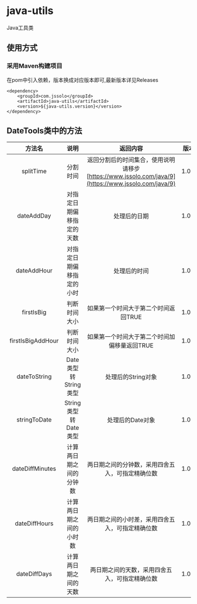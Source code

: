 # java-utils
Java工具类

## 使用方式
### 采用Maven构建项目
在pom中引入依赖，版本换成对应版本即可,最新版本详见Releases
```
<dependency>
    <groupId>com.jssolo</groupId>
    <artifactId>java-utils</artifactId>
    <version>${java-utils.version}</version>
</dependency>
```
## DateTools类中的方法
| 方法名 | 说明 | 返回内容 | 版本 |
|:---:|:---:|:---:|:---:|
| splitTime | 分割时间 | 返回分割后的时间集合，使用说明请移步[https://www.jssolo.com/java/9](https://www.jssolo.com/java/9) | 1.0.0 |
| dateAddDay | 对指定日期偏移指定的天数 | 处理后的日期 | 1.0.2 |
| dateAddHour | 对指定日期偏移指定的小时 | 处理后的时间 | 1.0.2 |
| firstIsBig | 判断时间大小 | 如果第一个时间大于第二个时间返回TRUE | 1.0.2 |
| firstIsBigAddHour | 判断时间大小 | 如果第一个时间大于第二个时间加偏移量返回TRUE | 1.0.2 |
| dateToString | Date类型转String类型 | 处理后的String对象 | 1.0.3 |
| stringToDate | String类型转Date类型 | 处理后的Date对象 | 1.0.3 |
| dateDiffMinutes | 计算两日期之间的分钟数 | 两日期之间的分钟数，采用四舍五入，可指定精确位数 | 1.0.4 |
| dateDiffHours | 计算两日期之间的小时数 | 两日期之间的小时差，采用四舍五入，可指定精确位数 | 1.0.4 |
| dateDiffDays | 计算两日期之间的天数 | 两日期之间的天数，采用四舍五入，可指定精确位数 | 1.0.4 |
